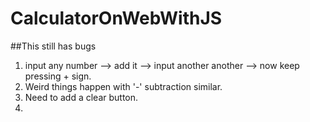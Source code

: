 # CalculatorOnWebWithJS

##This still has bugs
 1. input any number --> add it --> input another another --> now keep pressing + sign. 
 2. Weird things happen with '-' subtraction similar. 
 3. Need to add a clear button.
 4. 

